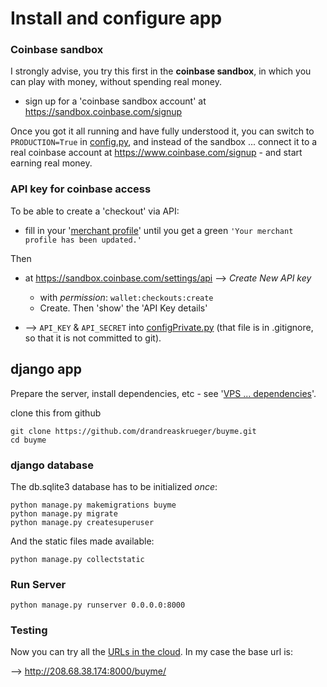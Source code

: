 # Install and configure app

### Coinbase sandbox
I strongly advise, you try this first in the **coinbase sandbox**, in which you can play with money, without spending real money.

* sign up for a 'coinbase sandbox account' at https://sandbox.coinbase.com/signup

Once you got it all running and have fully understood it, you can switch to ``PRODUCTION=True`` in [config.py](../buyme/config.py), and instead of the sandbox ... connect it to a real coinbase account at https://www.coinbase.com/signup - and start earning real money.
 
### API key for coinbase access

To be able to create a 'checkout' via API:
* fill in your '[merchant profile](https://sandbox.coinbase.com/merchant_profiles)' until you get a green ``'Your merchant profile has been updated.'``

Then 
* at https://sandbox.coinbase.com/settings/api --> *Create New API key*
  * with *permission*: ``wallet:checkouts:create``
  * Create. Then 'show' the 'API Key details' 

* --> ``API_KEY`` & ``API_SECRET`` into [configPrivate.py](../buyme/configPrivate.py) (that file is in .gitignore, so that it is not committed to git).

## django app
Prepare the server, install dependencies, etc - see '[VPS ... dependencies](VPS.md#dependencies)'.

clone this from github

    git clone https://github.com/drandreaskrueger/buyme.git
    cd buyme

### django database
The db.sqlite3 database has to be initialized *once*:

	python manage.py makemigrations buyme
    python manage.py migrate
    python manage.py createsuperuser

And the static files made available:

    python manage.py collectstatic

### Run Server
    python manage.py runserver 0.0.0.0:8000

### Testing
Now you can try all the [URLs in the cloud](create-project-and-app.md). In my case the base url is:

--> http://208.68.38.174:8000/buyme/
